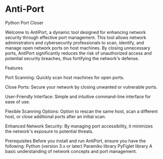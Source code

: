 # Anti-Port

Python Port Closer


Welcome to AntiPort, a dynamic tool designed for enhancing network security through effective port management. This tool allows network administrators and cybersecurity professionals to scan, identify, and manage open network ports on host machines. By closing unnecessary ports, AntiPort significantly reduces the risk of unauthorized access and potential security breaches, thus fortifying the network's defense.

Features

Port Scanning: Quickly scan host machines for open ports.

Close Ports: Secure your network by closing unwanted or vulnerable ports.

User-Friendly Interface: Simple and intuitive command-line interface for ease of use.

Flexible Scanning Options: Option to rescan the same host, scan a different host, or close additional ports after an initial scan.

Enhanced Network Security: By managing port accessibility, it minimizes the network's exposure to potential threats.

Prerequisites
Before you install and run AntiPort, ensure you have the following:
Python (version 3.x or later)
Paramiko library
PyFiglet library
A basic understanding of network concepts and port management.
